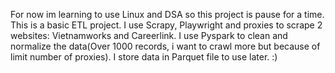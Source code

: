 For now im learning to use Linux and DSA so this project is pause for a time.
This is a basic ETL project. I use Scrapy, Playwright and proxies to scrape 2 websites: Vietnamworks and Careerlink.
I use Pyspark to clean and normalize the data(Over 1000 records, i want to crawl more but because of limit number of proxies).
I store data in Parquet file to use later.
:)
